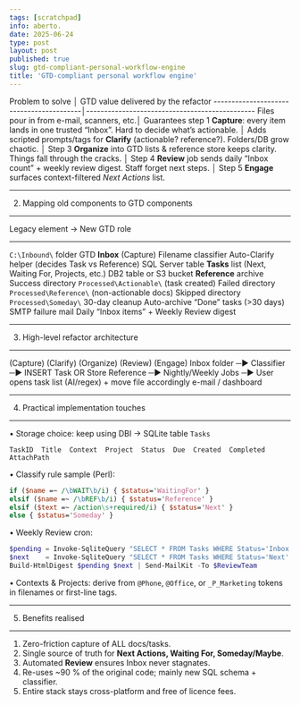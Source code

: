 ```yaml
---
tags: [scratchpad]
info: aberto.
date: 2025-06-24
type: post
layout: post
published: true
slug: gtd-compliant-personal-workflow-engine
title: 'GTD-compliant personal workflow engine'
---
```

Problem to solve                         │ GTD value delivered by the refactor
-----------------------------------------│-----------------------------------------------
Files pour in from e-mail, scanners, etc.│ Guarantees step 1 **Capture**: every item lands in one trusted “Inbox”.
Hard to decide what’s actionable.        │ Adds scripted prompts/tags for **Clarify** (actionable? reference?).
Folders/DB grow chaotic.                 │ Step 3 **Organize** into GTD lists & reference store keeps clarity.
Things fall through the cracks.          │ Step 4 **Review** job sends daily “Inbox count” + weekly review digest.
Staff forget next steps.                 │ Step 5 **Engage** surfaces context-filtered *Next Actions* list.

----------------------------------------------------
2. Mapping old components to GTD components
----------------------------------------------------
Legacy element                 → New GTD role
------------------------------   ------------------------------------------
`C:\Inbound\` folder             GTD **Inbox** (Capture)
Filename classifier              Auto-Clarify helper (decides Task vs Reference)
SQL Server table                 **Tasks** list (Next, Waiting For, Projects, etc.)
DB2 table or S3 bucket           **Reference** archive
Success directory                `Processed\Actionable\` (task created)
Failed directory                 `Processed\Reference\` (non-actionable docs)
Skipped directory                `Processed\Someday\`
30-day cleanup                   Auto-archive “Done” tasks (>30 days)
SMTP failure mail                Daily “Inbox items” + Weekly Review digest

----------------------------------------------------
3. High-level refactor architecture
----------------------------------------------------
(Capture)        (Clarify)                (Organize)                   (Review)            (Engage)
 Inbox folder ─▶ Classifier ─▶  INSERT Task OR Store Reference ─▶  Nightly/Weekly Jobs ─▶ User opens task list
                 (AI/regex)        + move file accordingly             e-mail / dashboard  

----------------------------------------------------
4. Practical implementation touches
----------------------------------------------------
• Storage choice: keep using DBI → SQLite table `Tasks`  
  ```
  TaskID  Title  Context  Project  Status  Due  Created  Completed  AttachPath
  ```
• Classify rule sample (Perl):
  ```perl
  if ($name =~ /\bWAIT\b/i) { $status='WaitingFor' }
  elsif ($name =~ /\bREF\b/i) { $status='Reference' }
  elsif ($text =~ /action\s+required/i) { $status='Next' }
  else { $status='Someday' }
  ```
• Weekly Review cron:
  ```powershell
  $pending = Invoke-SqliteQuery "SELECT * FROM Tasks WHERE Status='Inbox';"
  $next    = Invoke-SqliteQuery "SELECT * FROM Tasks WHERE Status='Next' ORDER BY Due;"
  Build-HtmlDigest $pending $next | Send-MailKit -To $ReviewTeam
  ```
• Contexts & Projects: derive from `@Phone`, `@Office`, or `_P_Marketing` tokens in filenames or first-line tags.

----------------------------------------------------
5. Benefits realised
----------------------------------------------------
1) Zero-friction capture of ALL docs/tasks.  
2) Single source of truth for **Next Actions, Waiting For, Someday/Maybe**.  
3) Automated **Review** ensures Inbox never stagnates.  
4) Re-uses ~90 % of the original code; mainly new SQL schema + classifier.  
5) Entire stack stays cross-platform and free of licence fees.